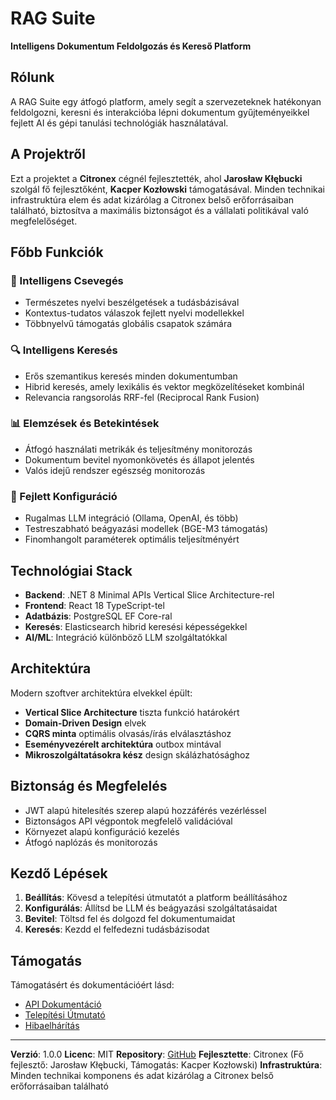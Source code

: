# RAG Suite

**Intelligens Dokumentum Feldolgozás és Kereső Platform**

## Rólunk

A RAG Suite egy átfogó platform, amely segít a szervezeteknek hatékonyan feldolgozni, keresni és interakcióba lépni dokumentum gyűjteményeikkel fejlett AI és gépi tanulási technológiák használatával.

## A Projektről

Ezt a projektet a **Citronex** cégnél fejlesztették, ahol **Jarosław Kłębucki** szolgál fő fejlesztőként, **Kacper Kozłowski** támogatásával. Minden technikai infrastruktúra elem és adat kizárólag a Citronex belső erőforrásaiban található, biztosítva a maximális biztonságot és a vállalati politikával való megfelelőséget.

## Főbb Funkciók

### 🤖 Intelligens Csevegés
- Természetes nyelvi beszélgetések a tudásbázisával
- Kontextus-tudatos válaszok fejlett nyelvi modellekkel
- Többnyelvű támogatás globális csapatok számára

### 🔍 Intelligens Keresés
- Erős szemantikus keresés minden dokumentumban
- Hibrid keresés, amely lexikális és vektor megközelítéseket kombinál
- Relevancia rangsorolás RRF-fel (Reciprocal Rank Fusion)

### 📊 Elemzések és Betekintések
- Átfogó használati metrikák és teljesítmény monitorozás
- Dokumentum bevitel nyomonkövetés és állapot jelentés
- Valós idejű rendszer egészség monitorozás

### 🔧 Fejlett Konfiguráció
- Rugalmas LLM integráció (Ollama, OpenAI, és több)
- Testreszabható beágyazási modellek (BGE-M3 támogatás)
- Finomhangolt paraméterek optimális teljesítményért

## Technológiai Stack

- **Backend**: .NET 8 Minimal APIs Vertical Slice Architecture-rel
- **Frontend**: React 18 TypeScript-tel
- **Adatbázis**: PostgreSQL EF Core-ral
- **Keresés**: Elasticsearch hibrid keresési képességekkel
- **AI/ML**: Integráció különböző LLM szolgáltatókkal

## Architektúra

Modern szoftver architektúra elvekkel épült:

- **Vertical Slice Architecture** tiszta funkció határokért
- **Domain-Driven Design** elvek
- **CQRS minta** optimális olvasás/írás elválasztáshoz
- **Eseményvezérelt architektúra** outbox mintával
- **Mikroszolgáltatásokra kész** design skálázhatósághoz

## Biztonság és Megfelelés

- JWT alapú hitelesítés szerep alapú hozzáférés vezérléssel
- Biztonságos API végpontok megfelelő validációval
- Környezet alapú konfiguráció kezelés
- Átfogó naplózás és monitorozás

## Kezdő Lépések

1. **Beállítás**: Kövesd a telepítési útmutatót a platform beállításához
2. **Konfigurálás**: Állítsd be LLM és beágyazási szolgáltatásaidat
3. **Bevitel**: Töltsd fel és dolgozd fel dokumentumaidat
4. **Keresés**: Kezdd el felfedezni tudásbázisodat

## Támogatás

Támogatásért és dokumentációért lásd:
- [API Dokumentáció](./api-documentation.md)
- [Telepítési Útmutató](../DEPLOYMENT_GUIDE.md)
- [Hibaelhárítás](../DOTNET8-TROUBLESHOOTING.md)

---

**Verzió**: 1.0.0
**Licenc**: MIT
**Repository**: [GitHub](https://github.com/jklebucki/rag-suite)
**Fejlesztette**: Citronex (Fő fejlesztő: Jarosław Kłębucki, Támogatás: Kacper Kozłowski)
**Infrastruktúra**: Minden technikai komponens és adat kizárólag a Citronex belső erőforrásaiban található